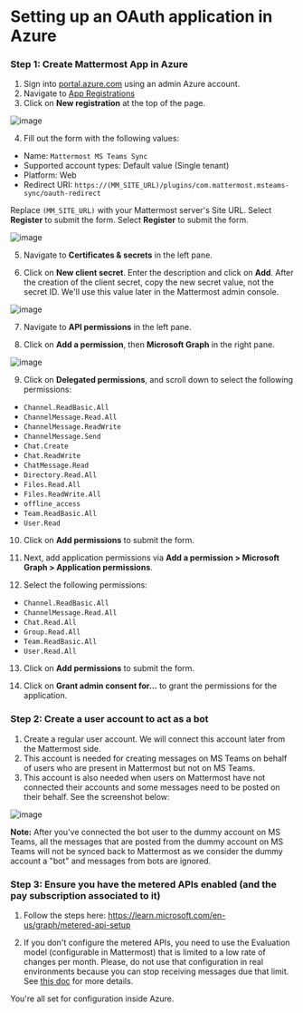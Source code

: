 # Setting up an OAuth application in Azure

### Step 1: Create Mattermost App in Azure

1. Sign into [portal.azure.com](https://portal.azure.com) using an admin Azure account.
2. Navigate to [App Registrations](https://portal.azure.com/#blade/Microsoft_AAD_IAM/ActiveDirectoryMenuBlade/RegisteredApps)
3. Click on **New registration** at the top of the page.

![image](https://user-images.githubusercontent.com/6913320/76347903-be67f580-62dd-11ea-829e-236dd45865a8.png)

4. Fill out the form with the following values:

- Name: `Mattermost MS Teams Sync`
- Supported account types: Default value (Single tenant)
- Platform: Web
- Redirect URI: `https://(MM_SITE_URL)/plugins/com.mattermost.msteams-sync/oauth-redirect`

Replace `(MM_SITE_URL)` with your Mattermost server's Site URL. Select **Register** to submit the form.
Select **Register** to submit the form.

![image](https://github.com/mattermost/mattermost-plugin-msteams-sync/assets/77336594/8a9add4e-307f-4e27-a308-a86a87ebb8e0)

5. Navigate to **Certificates & secrets** in the left pane.

6. Click on **New client secret**. Enter the description and click on **Add**. After the creation of the client secret, copy the new secret value, not the secret ID. We'll use this value later in the Mattermost admin console.

![image](https://user-images.githubusercontent.com/77336594/226332268-93b8fa85-ba5b-4fcc-938b-ca8d642b8521.png)

7. Navigate to **API permissions** in the left pane.

8. Click on **Add a permission**, then **Microsoft Graph** in the right pane.

![image](https://user-images.githubusercontent.com/6913320/76350226-c2961200-62e1-11ea-9080-19a9b75c2aee.png)

9. Click on **Delegated permissions**, and scroll down to select the following permissions:

- `Channel.ReadBasic.All`
- `ChannelMessage.Read.All`
- `ChannelMessage.ReadWrite`
- `ChannelMessage.Send`
- `Chat.Create`
- `Chat.ReadWrite`
- `ChatMessage.Read`
- `Directory.Read.All`
- `Files.Read.All`
- `Files.ReadWrite.All`
- `offline_access`
- `Team.ReadBasic.All`
- `User.Read`

10. Click on **Add permissions** to submit the form.

11. Next, add application permissions via **Add a permission > Microsoft Graph > Application permissions**.

12. Select the following permissions:

- `Channel.ReadBasic.All`
- `ChannelMessage.Read.All`
- `Chat.Read.All`
- `Group.Read.All`
- `Team.ReadBasic.All`
- `User.Read.All`

13. Click on **Add permissions** to submit the form.

14. Click on **Grant admin consent for...** to grant the permissions for the application.

### Step 2: Create a user account to act as a bot

1. Create a regular user account. We will connect this account later from the Mattermost side.
1. This account is needed for creating messages on MS Teams on behalf of users who are present in Mattermost but not on MS Teams.
1. This account is also needed when users on Mattermost have not connected their accounts and some messages need to be posted on their behalf. See the screenshot below:

![image](https://user-images.githubusercontent.com/100013900/232403027-6d3ce866-d404-4ef2-a27b-ef5cc897cb25.png)

**Note:** After you've connected the bot user to the dummy account on MS Teams, all the messages that are posted from the dummy account on MS Teams will not be synced back to Mattermost as we consider the dummy account a "bot" and messages from bots are ignored.

### Step 3: Ensure you have the metered APIs enabled (and the pay subscription associated to it)

1. Follow the steps here: https://learn.microsoft.com/en-us/graph/metered-api-setup

1. If you don't configure the metered APIs, you need to use the Evaluation model (configurable in Mattermost) that is limited to a low rate of changes per month. Please, do not use that configuration in real environments because you can stop receiving messages due that limit. See [this doc](https://learn.microsoft.com/en-us/graph/teams-licenses) for more details.

You're all set for configuration inside Azure.
